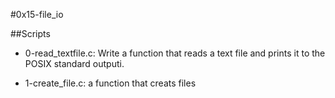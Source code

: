 #0x15-file_io

##Scripts


- 0-read_textfile.c:
	Write a function that reads a text file and prints it to the POSIX standard outputi.

- 1-create_file.c:
	a function that creats files
